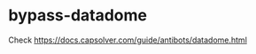 # bypass-datadome
Check https://docs.capsolver.com/guide/antibots/datadome.html
                                                                                            